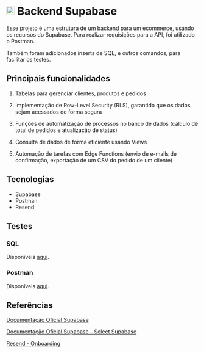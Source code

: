 # <image height="22px" src="./docs/logo_supabase.png"/> Backend Supabase

Esse projeto é uma estrutura de um backend para um ecommerce, usando os recursos do Supabase. Para realizar requisições para a API, foi utilizado o Postman.

Também foram adicionados inserts de SQL, e outros comandos, para facilitar os testes.

## Principais funcionalidades

1. Tabelas para gerenciar clientes, produtos e pedidos

2. Implementação de Row-Level Security (RLS), garantido que os dados sejam acessados de forma segura

3. Funções de automatização de processos no banco de dados (cálculo de total de pedidos e atualização de status)

4. Consulta de dados de forma eficiente usando Views

5. Automação de tarefas com Edge Functions (envio de e-mails de confirmação, ​exportação de um CSV do pedido de um cliente)

## Tecnologias
- Supabase
- Postman
- Resend

## Testes
### SQL
Disponíveis [aqui](./backend/testes_sql.sql).

### Postman
Disponíveis [aqui](./backend/testes_postman.md).

## Referências
[Documentação Oficial Supabase](https://supabase.com/docs)

[Documentação Oficial Supabase - Select Supabase](https://supabase.com/docs/reference/javascript/select)

[Resend - Onboarding](https://resend.com/onboarding)
